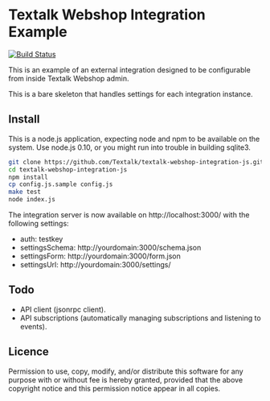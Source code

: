Textalk Webshop Integration Example
===================================

[![Build Status](https://travis-ci.org/Textalk/textalk-webshop-integration-js.png)](https://travis-ci.org/Textalk/textalk-webshop-integration-js)

This is an example of an external integration designed to be configurable from inside Textalk
Webshop admin.

This is a bare skeleton that handles settings for each integration instance.


Install
-------

This is a node.js application, expecting node and npm to be available on the system.  Use node.js
0.10, or you might run into trouble in building sqlite3.

```bash
git clone https://github.com/Textalk/textalk-webshop-integration-js.git
cd textalk-webshop-integration-js
npm install
cp config.js.sample config.js
make test
node index.js
```

The integration server is now available on http://localhost:3000/ with the following settings:

* auth:           testkey
* settingsSchema: http://yourdomain:3000/schema.json
* settingsForm:   http://yourdomain:3000/form.json
* settingsUrl:    http://yourdomain:3000/settings/


Todo
----

* API client (jsonrpc client).
* API subscriptions (automatically managing subscriptions and listening to events).


Licence
-------

Permission to use, copy, modify, and/or distribute this software for any purpose with or without
fee is hereby granted, provided that the above copyright notice and this permission notice appear
in all copies.
